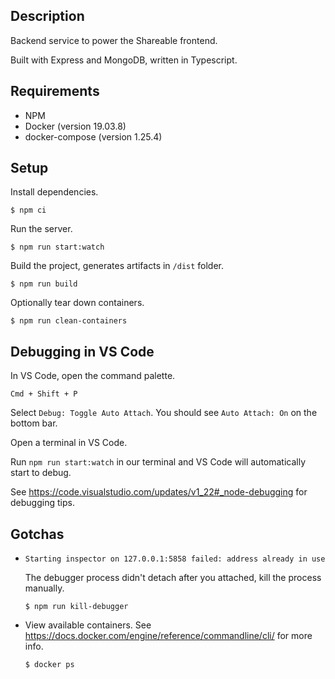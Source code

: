 ## Description

Backend service to power the Shareable frontend.

Built with Express and MongoDB, written in Typescript.

## Requirements

- NPM
- Docker (version 19.03.8)
- docker-compose (version 1.25.4)

## Setup

Install dependencies.

`$ npm ci`

Run the server.

`$ npm run start:watch`

Build the project, generates artifacts in `/dist` folder.

`$ npm run build`

Optionally tear down containers.

`$ npm run clean-containers`

## Debugging in VS Code

In VS Code, open the command palette.

`Cmd + Shift + P`

Select `Debug: Toggle Auto Attach`. You should see `Auto Attach: On` on the bottom bar.

Open a terminal in VS Code.

Run `npm run start:watch` in our terminal and VS Code will automatically start to debug.

See https://code.visualstudio.com/updates/v1_22#_node-debugging for debugging tips.

## Gotchas

- `Starting inspector on 127.0.0.1:5858 failed: address already in use`

  The debugger process didn't detach after you attached, kill the process manually.

  `$ npm run kill-debugger`

- View available containers. See https://docs.docker.com/engine/reference/commandline/cli/ for more info.

  `$ docker ps`

